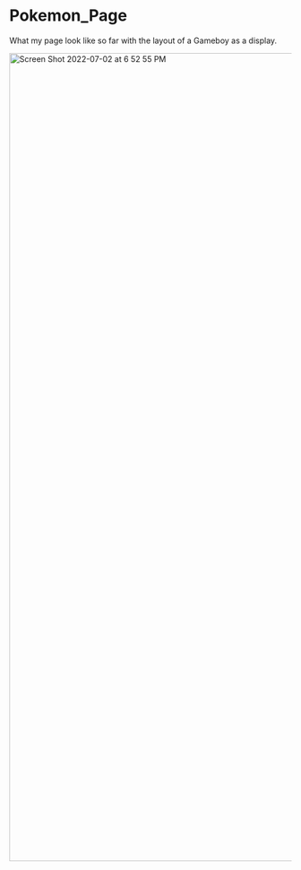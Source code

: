# Pokemon_Page


What my page look like so far with the layout of a Gameboy as a display.

<img width="1440" alt="Screen Shot 2022-07-02 at 6 52 55 PM" src="https://user-images.githubusercontent.com/103080113/177021403-11aeb898-c526-4cbd-aca4-1f7f1127e20e.png">
